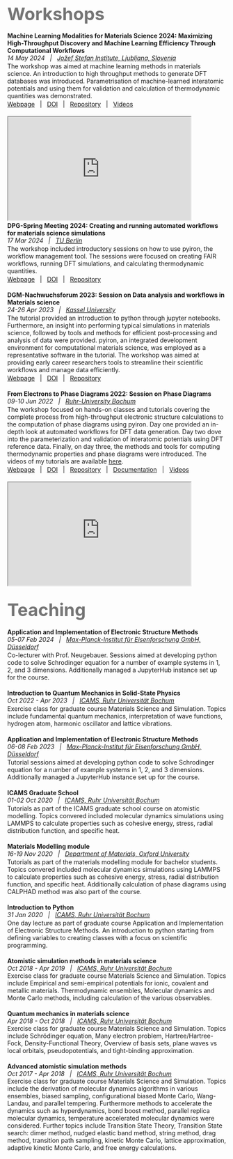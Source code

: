 
# ‎

## <p style="width:70%; font-size:40px; text-align:left; color:#757575">Workshops</p>

**Machine Learning Modalities for Materials Science 2024: Maximizing High-Throughput Discovery and Machine Learning Efficiency Through Computational Workflows**  
_14 May 2024  &nbsp; | &nbsp; [Jožef Stefan Institute, Ljubljana, Slovenia](https://www.ijs.si/ijsw/JSI)_  

The workshop was aimed at machine learning methods in materials science. An introduction to high throughput methods to generate DFT databases was introduced. Parametrisation of machine-learned interatomic potentials and using them for validation and calculation of thermodynamic quantities was demonstrated. <br>

[Webpage](https://ml4ms.ijs.si/)  &nbsp; | &nbsp; [DOI](https://doi.org/10.5281/zenodo.11545280)  &nbsp; | &nbsp; [Repository](https://github.com/pyiron-workshop/ML4MS-workshop)  &nbsp; | &nbsp; [Videos](https://video.arnes.si/watch/n3l3wrvtd9bx) <br><br>

<iframe width="420" height="237"
src="https://video.arnes.si/en/embed/n3l3wrvtd9bx">
</iframe>


**DPG-Spring Meeting 2024: Creating and running automated workflows for materials science simulations**  
_17 Mar 2024  &nbsp; | &nbsp; [TU Berlin](https://www.tu.berlin/)_  

The workshop included introductory sessions on how to use pyiron, the workflow management tool. The sessions were focused on creating FAIR workflows, running DFT simulations, and calculating thermodynamic quantities. <br>

[Webpage](https://www.dpg-verhandlungen.de/year/2024/conference/berlin/part/tut/session/1/contribution/1)  &nbsp; | &nbsp; [DOI](https://doi.org/10.5281/zenodo.11616805)  &nbsp; | &nbsp; [Repository](https://github.com/pyiron-workshop/DPG-tutorial-2024) <br><br>


**DGM-Nachwuchsforum 2023: Session on Data analysis and workflows in Materials science**  
_24-26 Apr 2023  &nbsp; | &nbsp; [Kassel University](https://www.uni-kassel.de/uni/)_  

The tutorial provided an introduction to python through jupyter notebooks. Furthermore, an insight into performing typical simulations in materials science, followed by tools and methods for efficient post-processing and analysis of data were provided. pyiron, an integrated development environment for computational materials science, was employed as a representative software in the tutorial. The workshop was aimed at providing early career researchers tools to streamline their scientific workflows and manage data efficiently. <br>

[Webpage](http://web.archive.org/web/20230819222408/https://dgm.de/de/netzwerk/nachwuchs/veranstaltungen/dgm-nachwuchsforum-2023)  &nbsp; | &nbsp; [DOI](https://doi.org/10.5281/zenodo.8145182)  &nbsp; | &nbsp; [Repository](https://github.com/pyiron/DGM_workshop) <br><br>


**From Electrons to Phase Diagrams 2022: Session on Phase Diagrams**  
_09-10 Jun 2022  &nbsp; | &nbsp; [Ruhr-University Bochum](https://www.ruhr-uni-bochum.de/en)_  

The workshop focused on hands-on classes and tutorials covering the complete process from high-throughput electronic structure calculations to the computation of phase diagrams using pyiron. Day one provided an in-depth look at automated workflows for DFT data generation. Day two dove into the parameterization and validation of interatomic potentials using DFT reference data. Finally, on day three, the methods and tools for computing thermodynamic properties and phase diagrams were introduced.
The videos of my tutorials are available [here](http://pyiron.org/potentials-workshop-2022/phase_diagram/Intro.html). <br>

[Webpage](https://web.archive.org/web/20230819214646/https://potentials.rub.de/2022/index.php)  &nbsp; | &nbsp; [DOI](https://doi.org/10.5281/zenodo.8145186)  &nbsp; | &nbsp; [Repository](https://github.com/pyiron/potentials-workshop-2022)  &nbsp; | &nbsp; [Documentation](http://workshop.pyiron.org/potentials-workshop-2022/intro.html) &nbsp; | &nbsp; [Videos](https://workshop.pyiron.org/potentials-workshop-2022/phase_diagram/Intro.html) <br><br>


<iframe width="420" height="237"
src="https://www.youtube.com/embed/CESz9J_AJfw">
</iframe>

## <p style="width:70%; font-size:40px; text-align:left; color:#757575">Teaching</p>

**Application and Implementation of Electronic Structure Methods**  
_05-07 Feb 2024  &nbsp; | &nbsp; [Max-Planck-Institut für Eisenforschung GmbH, Düsseldorf](https://www.mpie.de)_ 

Co-lecturer with Prof. Neugebauer. Sessions aimed at developing python code to solve Schrodinger equation for a number of example systems in 1, 2, and 3 dimensions. Additionally managed a JupyterHub instance set up for the course.<br><br>

**Introduction to Quantum Mechanics in Solid-State Physics**  
_Oct 2022 - Apr 2023  &nbsp; | &nbsp; [ICAMS, Ruhr Universität Bochum](http://www.icams.de)_ 

Exercise class for graduate course Materials Science and Simulation. Topics include fundamental quantum mechanics, interpretation of wave functions, hydrogen atom, harmonic oscillator and lattice vibrations.<br><br>

**Application and Implementation of Electronic Structure Methods**  
_06-08 Feb 2023  &nbsp; | &nbsp; [Max-Planck-Institut für Eisenforschung GmbH, Düsseldorf](https://www.mpie.de)_ 

Tutorial sessions aimed at developing python code to solve Schrodinger equation for a number of example systems in 1, 2, and 3 dimensions. Additionally managed a JupyterHub instance set up for the course.<br><br>

**ICAMS Graduate School**  
_01-02 Oct 2020  &nbsp; | &nbsp; [ICAMS, Ruhr Universität Bochum](http://www.icams.de)_ 

Tutorials as part of the ICAMS graduate school course on atomistic modelling. Topics convered included molecular dynamics simulations using LAMMPS to calculate properties such as cohesive energy, stress, radial distribution function, and specific heat. <br><br>

**Materials Modelling module**  
_16-19 Nov 2020  &nbsp; | &nbsp; [Department of Materials, Oxford University](https://www.materials.ox.ac.uk/research/researchareas/computational-materials-modelling.html)_  

Tutorials as part of the materials modelling module for bachelor students. Topics convered included molecular dynamics simulations using LAMMPS to calculate properties such as cohesive energy, stress, radial distribution function, and specific heat. Additionally calculation of phase diagrams using CALPHAD method was also part of the course. <br><br>

**Introduction to Python**  
_31 Jan 2020  &nbsp; | &nbsp; [ICAMS, Ruhr Universität Bochum](http://www.icams.de)_  

One day lecture as part of graduate course Application and Implementation of Electronic Structure Methods. An introduction to python starting from defining variables to creating classes with a focus on scientific programming. <br><br>

**Atomistic simulation methods in materials science**  
_Oct 2018 - Apr 2019  &nbsp; | &nbsp; [ICAMS, Ruhr Universität Bochum](http://www.icams.de)_  
Exercise class for graduate course Materials Science and Simulation. Topics include Empirical and semi-empirical potentials for ionic, covalent and metallic materials. Thermodynamic ensembles, Molecular dynamics and Monte Carlo methods, including calculation of the various observables. <br><br>

**Quantum mechanics in materials science**  
_Apr 2018 - Oct 2018  &nbsp; | &nbsp; [ICAMS, Ruhr Universität Bochum](http://www.icams.de)_  
Exercise class for graduate course Materials Science and Simulation. Topics include Schrödinger equation, Many electron problem, Hartree/Hartree-Fock, Density-Functional Theory, Overview of basis sets, plane waves vs local orbitals, pseudopotentials, and tight-binding approximation. <br><br>

**Advanced atomistic simulation methods**  
_Oct 2017 - Apr 2018  &nbsp; | &nbsp; [ICAMS, Ruhr Universität Bochum](http://www.icams.de)_  
Exercise class for graduate course Materials Science and Simulation. Topics include the derivation of molecular dynamics algorithms in various ensembles, biased sampling, configurational biased Monte Carlo, Wang-Landau, and parallel tempering. Furthermore methods to accelerate the dynamics such as hyperdynamics, bond boost method, parallel replica molecular dynamics, temperature accelerated molecular dynamics were considered. Further topics include Transition State Theory, Transition State search: dimer method, nudged elastic band method, string method, drag method, transition path sampling, kinetic Monte Carlo, lattice approximation, adaptive kinetic Monte Carlo, and free energy calculations. <br><br>

<style type="text/css">
p {
   margin: 2px 0;
}
</style>